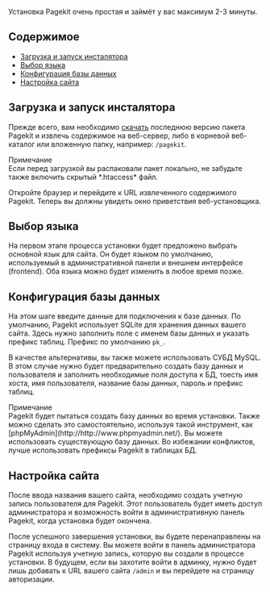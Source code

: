 <p class="uk-article-lead">Установка Pagekit очень простая и займёт у вас максимум 2-3 минуты.</p>

## Содержимое

* [Загрузка и запуск инсталятора](#download-and-run-installer)
* [Выбор языка](#language)
* [Конфигурация базы данных](#database)
* [Настройка сайта](#site-setup)

<h2 id="download-and-run-installer">Загрузка и запуск инсталятора</h2>

Прежде всего, вам необходимо [скачать](http://pagekit.com/api/download/latest) последнюю версию пакета Pagekit и извлечь содержимое на веб-сервер, либо в корневой веб-каталог или вложенную папку, например: `/pagekit`.

<div class="uk-badge">Примечание</div> Если перед загрузкой вы распаковали пакет локально, не забудьте также включить скрытый *.htaccess* файл.

Откройте браузер и перейдите к URL извлеченного содержимого Pagekit. Теперь вы должны увидеть окно приветствия веб-установщика.

<h2 id="language">Выбор языка</h2>

На первом этапе процесса установки будет предложено выбрать основной язык для сайта. Он будет языком по умолчанию, используемый в административной панели и внешнем интерфейсе (frontend). Оба языка можно будет изменить в любое время позже.

<h2 id="database">Конфигурация базы данных</h2>

На этом шаге введите данные для подключения к базе данных. По умолчанию, Pagekit использует SQLite для хранения данных вашего сайта. Здесь нужно заполнить поле с именем базы данных и указать префикс таблиц. Префикс по умолчанию `pk_`.

В качестве альтернативы, вы также можете использовать СУБД MySQL. В этом случае нужно будет предварительно создать базу данных и пользователя и заполнить необходимые поля доступа к БД, тоесть имя хоста, имя пользователя, название базы данных, пароль и префикс таблиц.

<div class="uk-badge">Примечание</div>  Pagekit будет пытаться создать базу данных во время установки. Также можно сделать это самостоятельно, используя такой инструмент, как [phpMyAdmin](http://http://www.phpmyadmin.net/). Вы можете использовать существующую базу данных. Во избежании конфликтов, лучше использовать префиксы Pagekit в таблицах БД.

<h2 id="site-setup">Настройка сайта</h2>

После ввода названия вашего сайта, необходимо создать учетную запись пользователя для Pagekit. Этот пользователь будет иметь доступ администратора и возможность войти в административную панель Pagekit, когда установка будет окончена.

После успешного завершения установки, вы будете перенаправлены на страницу входа в систему. Вы можете войти в панель администратора Pagekit используя учетную запись, которую вы создали в процессе установки. В будущем, если вы захотите войти в админку, нужно будет лишь добавать к URL вашего сайта `/admin` и вы перейдете на страницу авторизации.